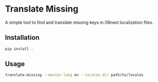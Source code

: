 # Translate Missing

A simple tool to find and translate missing keys in i18next localization files.

## Installation

```bash
pip install .
```

## Usage

```bash
translate-missing --master-lang en --locales-dir path/to/locales
```
